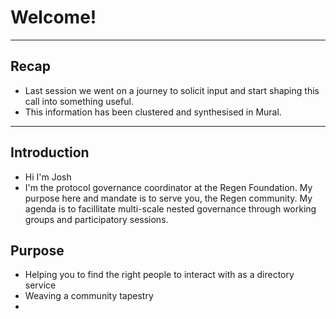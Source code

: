# Welcome!
---

## Recap
- Last session we went on a journey to solicit input and start shaping this call into something useful.
- This information has been clustered and synthesised in Mural. 

--- 

## Introduction
- Hi I'm Josh
- I'm the protocol governance coordinator at the Regen Foundation. My purpose here and mandate is to serve you, the Regen community. My agenda is to facillitate multi-scale nested governance through working groups and participatory sessions. 


## Purpose
- Helping you to find the right people to interact with as a directory service
- Weaving a community tapestry
- 